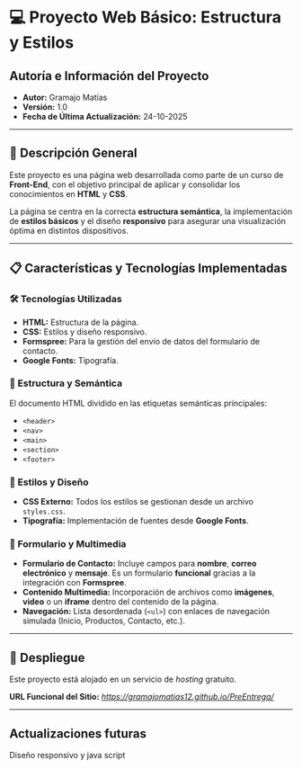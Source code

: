 # 💻 Proyecto Web Básico: Estructura y Estilos 

## Autoría e Información del Proyecto
* **Autor:** Gramajo Matías
* **Versión:** 1.0
* **Fecha de Última Actualización:** 24-10-2025

---

## 📄 Descripción General

Este proyecto es una página web desarrollada como parte de un curso de **Front-End**, con el objetivo principal de aplicar y consolidar los conocimientos en **HTML** y **CSS**.

La página se centra en la correcta **estructura semántica**, la implementación de **estilos básicos** y el diseño **responsivo** para asegurar una visualización óptima en distintos dispositivos.

---

## 📋 Características y Tecnologías Implementadas

### 🛠 Tecnologías Utilizadas
* **HTML:** Estructura de la página.
* **CSS:** Estilos y diseño responsivo.
* **Formspree:** Para la gestión del envío de datos del formulario de contacto.
* **Google Fonts:** Tipografía.

### 🧱 Estructura y Semántica

El documento HTML dividido en las etiquetas semánticas principales:
* `<header>`
* `<nav>`
* `<main>`
* `<section>`
* `<footer>`

### 🎨 Estilos y Diseño

* **CSS Externo:** Todos los estilos se gestionan desde un archivo `styles.css`.
* **Tipografía:** Implementación de fuentes desde **Google Fonts**.

### 📧 Formulario y Multimedia

* **Formulario de Contacto:** Incluye campos para **nombre**, **correo electrónico** y **mensaje**. Es un formulario **funcional** gracias a la integración con **Formspree**.
* **Contenido Multimedia:** Incorporación de archivos como **imágenes**, **video** o un **iframe** dentro del contenido de la página.
* **Navegación:** Lista desordenada (`<ul>`) con enlaces de navegación simulada (Inicio, Productos, Contacto, etc.).

---

## 🚀 Despliegue

Este proyecto está alojado en un servicio de *hosting* gratuito.

**URL Funcional del Sitio:** *https://gramajomatias12.github.io/PreEntrega/*


---
## Actualizaciones futuras

Diseño responsivo y java script


